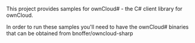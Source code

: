 This project provides samples for ownCloud# - the C# client library for ownCloud.

In order to run these samples you'll need to have the ownCloud# binaries that can be obtained from bnoffer/owncloud-sharp